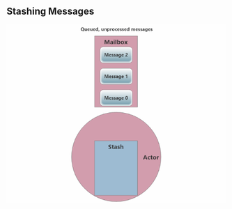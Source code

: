 ## Stashing Messages

![Stashing Messages](https://github.com/petabridge/akka-bootcamp/raw/master/src/Unit-2/lesson5/images/actors-stashing-messages.gif)